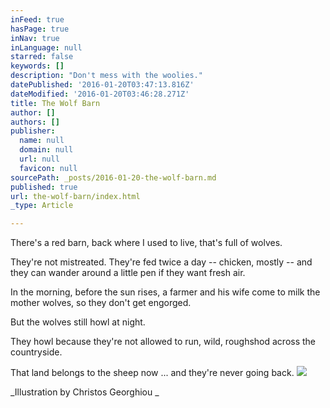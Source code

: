 ```yaml
---
inFeed: true
hasPage: true
inNav: true
inLanguage: null
starred: false
keywords: []
description: "Don't mess with the woolies."
datePublished: '2016-01-20T03:47:13.816Z'
dateModified: '2016-01-20T03:46:28.271Z'
title: The Wolf Barn
author: []
authors: []
publisher:
  name: null
  domain: null
  url: null
  favicon: null
sourcePath: _posts/2016-01-20-the-wolf-barn.md
published: true
url: the-wolf-barn/index.html
_type: Article

---
```

There's a red barn, back where I used to live, that's full of wolves.

They're not mistreated. They're fed twice a day -- chicken, mostly -- and they can wander around a little pen if they want fresh air.

In the morning, before the sun rises, a farmer and his wife come to milk the mother wolves, so they don't get engorged.

But the wolves still howl at night.

They howl because they're not allowed to run, wild, roughshod across the countryside.

That land belongs to the sheep now ... and they're never going back.
![](https://the-grid-user-content.s3-us-west-2.amazonaws.com/1ce6d286-ee3c-4545-930f-36fb280932b2.jpg)

_Illustration by Christos Georghiou  _